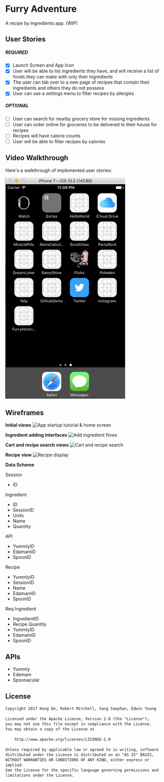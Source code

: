 # Furry Adventure

A recipe by ingredients app. (WIP)

## User Stories

##### REQUIRED

- [X] Launch Screen and App Icon
- [X] User will be able to list ingredients they have, and will receive a list  of foods they can make with only their ingredients
- [X] The user can tab over to a new page of recipes that contain their ingredients and others they do not possess 
- [X] User can use a settings menu to filter recipes by allergies

##### OPTIONAL

- [ ] User can search for nearby grocery store for missing ingredients
- [ ] User can order online for groceries to be delivered to their house for recipes
- [ ] Recipes will have calorie counts 
- [ ] User will be able to filter recipes by calories

## Video Walkthrough

Here's a walkthrough of implemented user stories:

![](Cookery.gif)

## Wireframes

**Initial views**
![App startup tutorial & home screen](https://github.com/Sticky-Gerbil/furry-adventure/raw/master/Wireframes/initial-views.jpg)

**Ingredient adding interfaces**
![Add ingredient flows](https://github.com/Sticky-Gerbil/furry-adventure/raw/master/Wireframes/ingredient-views.jpg)

**Cart and recipe search views**
![Cart and recipe search](https://github.com/Sticky-Gerbil/furry-adventure/raw/master/Wireframes/cart-and-search.jpg)

**Recipe view**
![Recipe display](https://github.com/Sticky-Gerbil/furry-adventure/raw/master/Wireframes/recipe-view.jpg)

**Data Scheme**

Session
* ID

Ingredient
* ID
* SessionID
* Units
* Name
* Quantity

API
* YummlyID
* EdamamID
* SpoonID

Recipe
* YummlyID
* SessionID
* Name
* EdamamID
* SpoonID

Req Ingredient
* IngredientID
* Recipe Quantity
* YummlyID
* EdamamID
* SpoonID

## APIs
* Yummly
* Edemam
* Spoonacular

## License

    Copyright 2017 Hung Do, Robert Mitchell, Sang Saephan, Edwin Young

    Licensed under the Apache License, Version 2.0 (the "License");
    you may not use this file except in compliance with the License.
    You may obtain a copy of the License at

        http://www.apache.org/licenses/LICENSE-2.0

    Unless required by applicable law or agreed to in writing, software
    distributed under the License is distributed on an "AS IS" BASIS,
    WITHOUT WARRANTIES OR CONDITIONS OF ANY KIND, either express or implied.
    See the License for the specific language governing permissions and
    limitations under the License.
